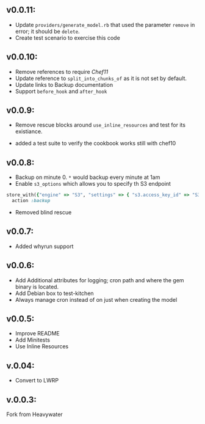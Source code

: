 ## v0.0.11:

* Update `providers/generate_model.rb` that used the parameter `remove` in error; it should be `delete`.
* Create test scenario to exercise this code

## v0.0.10: 

* Remove references to require *Chef11*
* Update reference to `split_into_chunks_of` as it is not set by default.
* Update links to Backup documentation
* Support `before_hook` and `after_hook`


## v0.0.9:

* Remove rescue blocks around `use_inline_resources` and test for its existiance.
+ added a test suite to verify the cookbook works still with chef10


## v0.0.8:

* Backup on minute 0.  `*` would backup every minute at 1am
* Enable `s3_options` which allows you to specify th S3 endpoint

```ruby
store_with({"engine" => "S3", "settings" => { "s3.access_key_id" => "S3_ACCESS_KEY", "s3.secret_access_key" => "S3_SECRET_ACCESS_KEY", "s3.bucket" => "BUCKET", "s3.path" => "DIR", "s3.keep" => 5, "s3.fog_options" => {  :host => 's3.DUMMY.DOMAIN.COM', :scheme => 'http', :port => 80 } } } )
  action :backup
```  

- Removed blind rescue

## v0.0.7:

* Added whyrun support


## v0.0.6:

* Add Additional attributes for logging; cron path and where the gem binary is located.
* Add Debian box to test-kitchen
* Always manage cron instead of on just when creating the model

## v0.0.5:

* Improve README
* Add Minitests 
* Use Inline Resources

## v.0.04:

* Convert to LWRP

## v.0.0.3:

Fork from Heavywater
